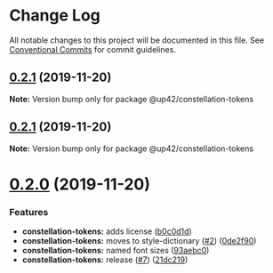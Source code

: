 # Change Log

All notable changes to this project will be documented in this file.
See [Conventional Commits](https://conventionalcommits.org) for commit guidelines.

## [0.2.1](https://github.com/up42/constellation-monorepo/compare/@up42/constellation-tokens@0.2.0...@up42/constellation-tokens@0.2.1) (2019-11-20)

**Note:** Version bump only for package @up42/constellation-tokens





## [0.2.1](https://github.com/up42/constellation-monorepo/compare/@up42/constellation-tokens@0.2.0...@up42/constellation-tokens@0.2.1) (2019-11-20)

**Note:** Version bump only for package @up42/constellation-tokens





# [0.2.0](https://github.com/up42/constellation-monorepo/compare/@up42/constellation-tokens@0.1.0...@up42/constellation-tokens@0.2.0) (2019-11-20)


### Features

* **constellation-tokens:** adds license ([b0c0d1d](https://github.com/up42/constellation-monorepo/commit/b0c0d1d6490c288c7326075faf3cf4d25ea9787e))
* **constellation-tokens:** moves to style-dictionary ([#2](https://github.com/up42/constellation-monorepo/issues/2)) ([0de2f90](https://github.com/up42/constellation-monorepo/commit/0de2f90701c4de7022b02b5eb7feadb3791b632d))
* **constellation-tokens:** named font sizes ([93aebc0](https://github.com/up42/constellation-monorepo/commit/93aebc0f051ff7847548d4439871afd177e46890))
* **constellation-tokens:** release ([#7](https://github.com/up42/constellation-monorepo/issues/7)) ([21dc219](https://github.com/up42/constellation-monorepo/commit/21dc219a405c0c433566fa73a129ec441eb38a77))
